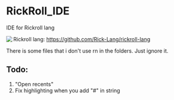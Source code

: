 # RickRoll_IDE
IDE for Rickroll lang

<img src="https://i.imgur.com/icr6IAs.jpg" align="left"/>

Rickroll lang: https://github.com/Rick-Lang/rickroll-lang


There is some files that i don't use rn in the folders. Just ignore it.


## Todo:
1. "Open recents"
2. Fix highlighting when you add "#" in string
